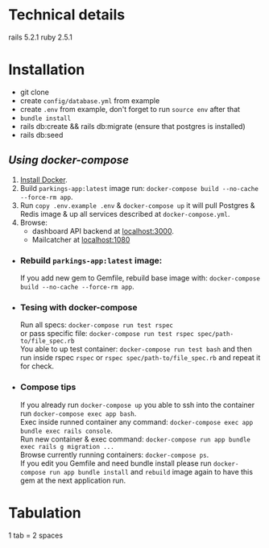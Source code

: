# Technical details
rails 5.2.1
ruby 2.5.1

# Installation
- git clone
- create `config/database.yml` from example
- create `.env` from example, don't forget to run `source env` after that
- `bundle install`
- rails db:create && rails db:migrate (ensure that postgres is installed)
- rails db:seed

## *Using docker-compose*
1. [Install Docker](https://docs.docker.com/get-docker/).
2. Build `parkings-app:latest` image run: `docker-compose build --no-cache --force-rm app`.
2. Run `copy .env.example .env` & `docker-compose up` it will pull Postgres & Redis image & up all services described at `docker-compose.yml`.
3. Browse:
    - dashboard API backend at [localhost:3000](http://localhost:3000).
    - Mailcatcher at [localhost:1080](http://localhost:1080)

* ### Rebuild `parkings-app:latest` image:
    If you add new gem to Gemfile, rebuild base image with: `docker-compose build --no-cache --force-rm app`.
* ### Tesing with docker-compose
    Run all specs: `docker-compose run test rspec`  
or pass specific file: `docker-compose run test rspec spec/path-to/file_spec.rb`  
    You able to up test container: `docker-compose run test bash` and then run inside rspec `rspec` or `rspec spec/path-to/file_spec.rb` and repeat it for check.
   
* ### Compose tips
    If you already run `docker-compose up` you able to ssh into the container run `docker-compose exec app bash`.  
    Exec inside runned container any command: `docker-compose exec app bundle exec rails console`.  
    Run new container & exec command: `docker-compose run app bundle exec rails g migration ...`   
    Browse currently running containers: `docker-compose ps`.   
    If you edit you Gemfile and need bundle install please run `docker-compose run app bundle install` and `rebuild` image again to have this gem at the next application run.

# Tabulation
1 tab = 2 spaces


